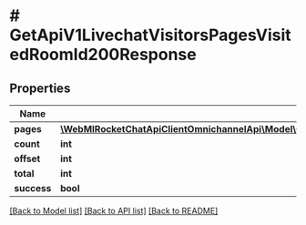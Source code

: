 # # GetApiV1LivechatVisitorsPagesVisitedRoomId200Response

## Properties

Name | Type | Description | Notes
------------ | ------------- | ------------- | -------------
**pages** | [**\WebMIRocketChatApiClientOmnichannelApi\Model\GetApiV1LivechatVisitorsPagesVisitedRoomId200ResponsePagesInner[]**](GetApiV1LivechatVisitorsPagesVisitedRoomId200ResponsePagesInner.md) |  | [optional]
**count** | **int** |  | [optional]
**offset** | **int** |  | [optional]
**total** | **int** |  | [optional]
**success** | **bool** |  | [optional]

[[Back to Model list]](../../README.md#models) [[Back to API list]](../../README.md#endpoints) [[Back to README]](../../README.md)
